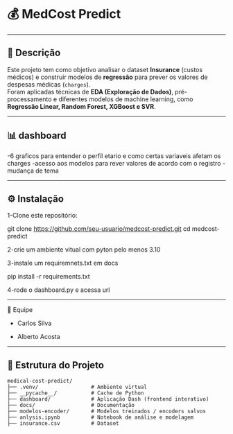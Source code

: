 # 💰 MedCost Predict
---

## 📌 Descrição
Este projeto tem como objetivo analisar o dataset **Insurance** (custos médicos) e construir modelos de **regressão** para prever os valores de despesas médicas (`charges`).  
Foram aplicadas técnicas de **EDA (Exploração de Dados)**, pré-processamento e diferentes modelos de machine learning, como **Regressão Linear, Random Forest, XGBoost e SVR**.  

---
## 📊 dashboard
-6 graficos para entender o perfil etario e como certas variaveis afetam os charges
-acesso aos modelos para rever valores de acordo com o registro
-mudança de tema

---

## ⚙️ Instalação

1-Clone este repositório:

git clone https://github.com/seu-usuario/medcost-predict.git
cd medcost-predict

2-crie um ambiente vitual com pyton pelo menos 3.10


3-instale um requiremnets.txt em docs

pip install -r requirements.txt

4-rode o dashboard.py e acessa url

---
👥 Equipe

- Carlos Silva

- Alberto Acosta
---
## 📂 Estrutura do Projeto
```plaintext
medical-cost-predict/
├── .venv/                 # Ambiente virtual
├── __pycache__/           # Cache de Python
├── dashboard/             # Aplicação Dash (frontend interativo)
├── docs/                  # Documentação
├── modelos-encoder/       # Modelos treinados / encoders salvos
├── anlysis.ipynb          # Notebook de análise e modelagem
├── insurance.csv          # Dataset



